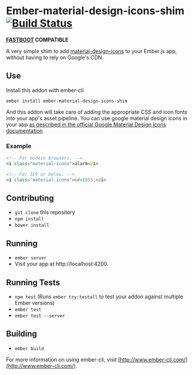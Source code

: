 # Ember-material-design-icons-shim [![Build Status](https://travis-ci.org/levanto-financial/ember-material-design-icons-shim.svg?branch=master)](https://travis-ci.org/levanto-financial/ember-material-design-icons-shim) 

**[FASTBOOT](http://ember-fastboot.com) COMPATIBLE**

A very simple shim to add [material-design-icons](https://github.com/google/material-design-icons) to your Ember.js app, without having to rely on Google's CDN.

## Use
Install this addon with ember-cli

```
ember install ember-material-design-icons-shim
```
And this addon will take care of adding the appropriate CSS and icon fonts into your app's asset pipeline. You can use google material design icons in your app [as described in the official Google Material Design Icons documentation](https://design.google.com/icons/)

### Example
```html
<!-- For modern browsers. -->
<i class="material-icons">alarm</i>

<!-- For IE9 or below. -->
<i class="material-icons">&#xE855;</i>
```

## Contributing

* `git clone` this repository
* `npm install`
* `bower install`

## Running

* `ember server`
* Visit your app at http://localhost:4200.

## Running Tests

* `npm test` (Runs `ember try:testall` to test your addon against multiple Ember versions)
* `ember test`
* `ember test --server`

## Building

* `ember build`

For more information on using ember-cli, visit [http://www.ember-cli.com/](http://www.ember-cli.com/).
